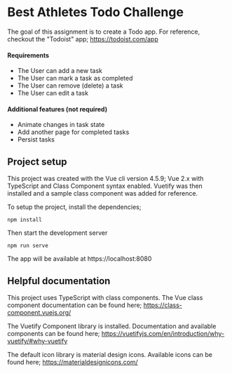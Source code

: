 # Best Athletes Todo Challenge

The goal of this assignment is to create a Todo app. For reference, checkout the "Todoist" app; https://todoist.com/app

#### Requirements
- The User can add a new task
- The User can mark a task as completed
- The User can remove (delete) a task
- The User can edit a task

#### Additional features (not required)
- Animate changes in task state
- Add another page for completed tasks
- Persist tasks

## Project setup

This project was created with the Vue cli version 4.5.9; Vue 2.x with TypeScript and Class Component syntax enabled. Vuetify was then installed and a sample class component was added for reference.

To setup the project, install the dependencies;

```
npm install
```

Then start the development server
```
npm run serve
```

The app will be available at https://localhost:8080

## Helpful documentation

This project uses TypeScript with class components. The Vue class component documentation can be found here; https://class-component.vuejs.org/

The Vuetify Component library is installed. Documentation and available components can be found here; https://vuetifyjs.com/en/introduction/why-vuetify/#why-vuetify

The default icon library is material design icons. Available icons can be found here; https://materialdesignicons.com/

